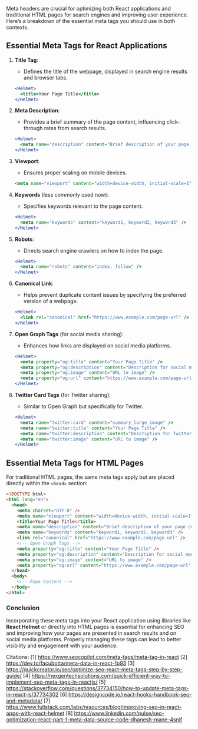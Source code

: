 Meta headers are crucial for optimizing both React applications and traditional HTML pages for search engines and improving
user experience. Here’s a breakdown of the essential meta tags you should use in both contexts.

## Essential Meta Tags for React Applications

1. **Title Tag**:

   - Defines the title of the webpage, displayed in search engine results and browser tabs.

   ```jsx
   <Helmet>
     <title>Your Page Title</title>
   </Helmet>
   ```

2. **Meta Description**:

   - Provides a brief summary of the page content, influencing click-through rates from search results.

   ```jsx
   <Helmet>
     <meta name="description" content="Brief description of your page content" />
   </Helmet>
   ```

3. **Viewport**:

   - Ensures proper scaling on mobile devices.

   ```html
   <meta name="viewport" content="width=device-width, initial-scale=1" />
   ```

4. **Keywords** (less commonly used now):

   - Specifies keywords relevant to the page content.

   ```jsx
   <Helmet>
     <meta name="keywords" content="keyword1, keyword2, keyword3" />
   </Helmet>
   ```

5. **Robots**:

   - Directs search engine crawlers on how to index the page.

   ```jsx
   <Helmet>
     <meta name="robots" content="index, follow" />
   </Helmet>
   ```

6. **Canonical Link**:

   - Helps prevent duplicate content issues by specifying the preferred version of a webpage.

   ```jsx
   <Helmet>
     <link rel="canonical" href="https://www.example.com/page-url" />
   </Helmet>
   ```

7. **Open Graph Tags** (for social media sharing):

   - Enhances how links are displayed on social media platforms.

   ```jsx
   <Helmet>
     <meta property="og:title" content="Your Page Title" />
     <meta property="og:description" content="Description for social media." />
     <meta property="og:image" content="URL to image" />
     <meta property="og:url" content="https://www.example.com/page-url" />
   </Helmet>
   ```

8. **Twitter Card Tags** (for Twitter sharing):
   - Similar to Open Graph but specifically for Twitter.
   ```jsx
   <Helmet>
     <meta name="twitter:card" content="summary_large_image" />
     <meta name="twitter:title" content="Your Page Title" />
     <meta name="twitter:description" content="Description for Twitter." />
     <meta name="twitter:image" content="URL to image" />
   </Helmet>
   ```

## Essential Meta Tags for HTML Pages

For traditional HTML pages, the same meta tags apply but are placed directly within the `<head>` section:

```html
<!DOCTYPE html>
<html lang="en">
  <head>
    <meta charset="UTF-8" />
    <meta name="viewport" content="width=device-width, initial-scale=1" />
    <title>Your Page Title</title>
    <meta name="description" content="Brief description of your page content" />
    <meta name="keywords" content="keyword1, keyword2, keyword3" />
    <link rel="canonical" href="https://www.example.com/page-url" />
    <!-- Open Graph Tags -->
    <meta property="og:title" content="Your Page Title" />
    <meta property="og:description" content="Description for social media." />
    <meta property="og:image" content="URL to image" />
    <meta property="og:url" content="https://www.example.com/page-url" />
  </head>
  <body>
    <!-- Page Content -->
  </body>
</html>
```

### Conclusion

Incorporating these meta tags into your React application using libraries like **React Helmet** or directly into HTML pages
is essential for enhancing SEO and improving how your pages are presented in search results and on social media platforms.
Properly managing these tags can lead to better visibility and engagement with your audience.

Citations: [1] https://www.seocopilot.com/meta-tags/meta-tag-in-react [2] https://dev.to/facubotta/meta-data-in-react-1p93
[3] https://quickcreator.io/seo/optimize-seo-react-meta-tags-step-by-step-guide/ [4]
https://nexgentechsolutions.com/quick-efficient-way-to-implement-seo-meta-tags-in-reactjs/ [5]
https://stackoverflow.com/questions/37734150/how-to-update-meta-tags-in-react-js/37734302 [6]
https://designcode.io/react-hooks-handbook-seo-and-metadata/ [7]
https://www.fullstack.com/labs/resources/blog/improving-seo-in-react-apps-with-react-helmet [8]
https://www.linkedin.com/pulse/seo-optimization-react-part-1-meta-data-source-code-dhanesh-mane-4snif

